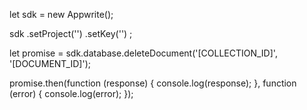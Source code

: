 let sdk = new Appwrite();

sdk
    .setProject('')
    .setKey('')
;

let promise = sdk.database.deleteDocument('[COLLECTION_ID]', '[DOCUMENT_ID]');

promise.then(function (response) {
    console.log(response);
}, function (error) {
    console.log(error);
});